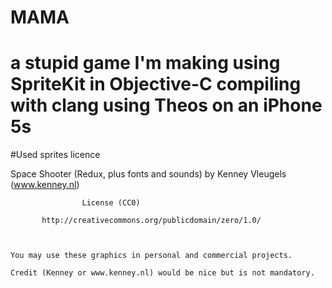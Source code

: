 # MAMA
# a stupid game I'm making using SpriteKit in Objective-C compiling with clang using Theos on an iPhone 5s 








#Used sprites licence

Space Shooter (Redux, plus fonts and sounds) by Kenney Vleugels (www.kenney.nl)


			        License (CC0)

	       http://creativecommons.org/publicdomain/zero/1.0/



	You may use these graphics in personal and commercial projects.

	Credit (Kenney or www.kenney.nl) would be nice but is not mandatory.
